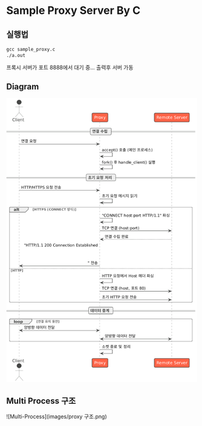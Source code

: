 # Sample Proxy Server By C

## 실행법
```
gcc sample_proxy.c
./a.out 
```

프록시 서버가 포트 8888에서 대기 중... 출력후 서버 가동


## Diagram
![UML](images/diagram.png)


## Multi Process 구조
![Multi-Process](images/proxy 구조.png)

